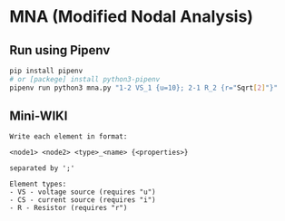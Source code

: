 # MNA (Modified Nodal Analysis)
## Run using Pipenv
```bash
pip install pipenv
# or [packege] install python3-pipenv
pipenv run python3 mna.py "1-2 VS_1 {u=10}; 2-1 R_2 {r="Sqrt[2]"}"
```

## Mini-WIKI
```text
Write each element in format:

<node1> <node2> <type>_<name> {<properties>}

separated by ';'

Element types:
- VS - voltage source (requires "u")
- CS - current source (requires "i")
- R - Resistor (requires "r")
```
